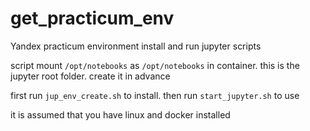 # get_practicum_env
Yandex practicum environment install and run jupyter scripts

script mount `/opt/notebooks` as `/opt/notebooks` in container.
this is the jupyter root folder.
create it in advance

first run `jup_env_create.sh` to install.
then run `start_jupyter.sh` to use

it is assumed that you have linux and docker installed
